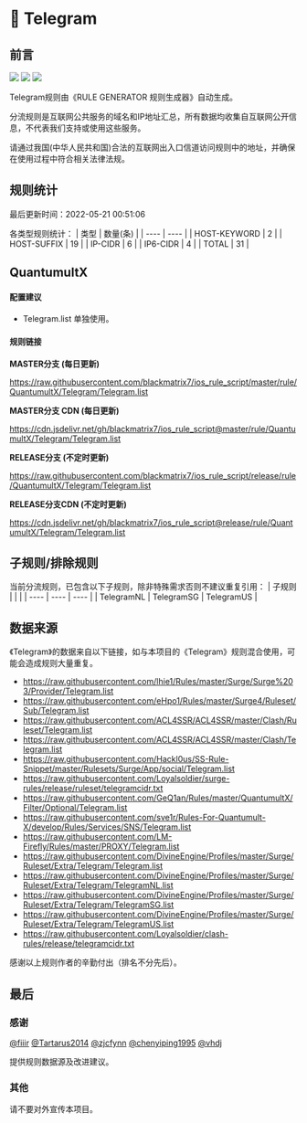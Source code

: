 # 🧸 Telegram

## 前言

![](https://shields.io/badge/-移除重复规则-ff69b4) ![](https://shields.io/badge/-IP--CIDR(6)合并-blueviolet) ![](https://shields.io/badge/-QuantumultX定制化规则-7cd1e3) 

Telegram规则由《RULE GENERATOR 规则生成器》自动生成。

分流规则是互联网公共服务的域名和IP地址汇总，所有数据均收集自互联网公开信息，不代表我们支持或使用这些服务。

请通过我国(中华人民共和国)合法的互联网出入口信道访问规则中的地址，并确保在使用过程中符合相关法律法规。

## 规则统计

最后更新时间：2022-05-21 00:51:06

各类型规则统计：
| 类型 | 数量(条)  | 
| ---- | ----  |
| HOST-KEYWORD | 2  | 
| HOST-SUFFIX | 19  | 
| IP-CIDR | 6  | 
| IP6-CIDR | 4  | 
| TOTAL | 31  | 


## QuantumultX 

#### 配置建议
- Telegram.list 单独使用。

#### 规则链接
**MASTER分支 (每日更新)**

https://raw.githubusercontent.com/blackmatrix7/ios_rule_script/master/rule/QuantumultX/Telegram/Telegram.list

**MASTER分支 CDN (每日更新)**

https://cdn.jsdelivr.net/gh/blackmatrix7/ios_rule_script@master/rule/QuantumultX/Telegram/Telegram.list

**RELEASE分支 (不定时更新)**

https://raw.githubusercontent.com/blackmatrix7/ios_rule_script/release/rule/QuantumultX/Telegram/Telegram.list

**RELEASE分支CDN (不定时更新)**

https://cdn.jsdelivr.net/gh/blackmatrix7/ios_rule_script@release/rule/QuantumultX/Telegram/Telegram.list

## 子规则/排除规则

当前分流规则，已包含以下子规则，除非特殊需求否则不建议重复引用：
| 子规则  |  |  | 
| ---- | ---- | ----  |
| TelegramNL | TelegramSG | TelegramUS  | 


## 数据来源

《Telegram》的数据来自以下链接，如与本项目的《Telegram》规则混合使用，可能会造成规则大量重复。

- https://raw.githubusercontent.com/lhie1/Rules/master/Surge/Surge%203/Provider/Telegram.list
- https://raw.githubusercontent.com/eHpo1/Rules/master/Surge4/Ruleset/Sub/Telegram.list
- https://raw.githubusercontent.com/ACL4SSR/ACL4SSR/master/Clash/Ruleset/Telegram.list
- https://raw.githubusercontent.com/ACL4SSR/ACL4SSR/master/Clash/Telegram.list
- https://raw.githubusercontent.com/Hackl0us/SS-Rule-Snippet/master/Rulesets/Surge/App/social/Telegram.list
- https://raw.githubusercontent.com/Loyalsoldier/surge-rules/release/ruleset/telegramcidr.txt
- https://raw.githubusercontent.com/GeQ1an/Rules/master/QuantumultX/Filter/Optional/Telegram.list
- https://raw.githubusercontent.com/sve1r/Rules-For-Quantumult-X/develop/Rules/Services/SNS/Telegram.list
- https://raw.githubusercontent.com/LM-Firefly/Rules/master/PROXY/Telegram.list
- https://raw.githubusercontent.com/DivineEngine/Profiles/master/Surge/Ruleset/Extra/Telegram/Telegram.list
- https://raw.githubusercontent.com/DivineEngine/Profiles/master/Surge/Ruleset/Extra/Telegram/TelegramNL.list
- https://raw.githubusercontent.com/DivineEngine/Profiles/master/Surge/Ruleset/Extra/Telegram/TelegramSG.list
- https://raw.githubusercontent.com/DivineEngine/Profiles/master/Surge/Ruleset/Extra/Telegram/TelegramUS.list
- https://raw.githubusercontent.com/Loyalsoldier/clash-rules/release/telegramcidr.txt


感谢以上规则作者的辛勤付出（排名不分先后）。

## 最后

### 感谢

[@fiiir](https://github.com/fiiir) [@Tartarus2014](https://github.com/Tartarus2014) [@zjcfynn](https://github.com/zjcfynn) [@chenyiping1995](https://github.com/chenyiping1995) [@vhdj](https://github.com/vhdj)

提供规则数据源及改进建议。

### 其他

请不要对外宣传本项目。